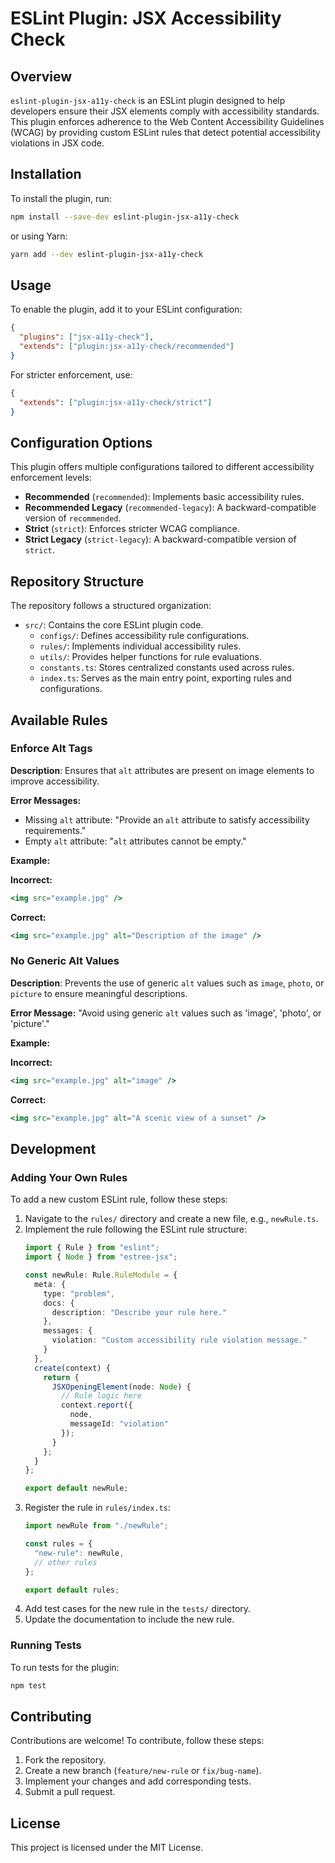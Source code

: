 # ESLint Plugin: JSX Accessibility Check
## Overview
`eslint-plugin-jsx-a11y-check` is an ESLint plugin designed to help developers ensure their JSX elements comply with accessibility standards. This plugin enforces adherence to the Web Content Accessibility Guidelines (WCAG) by providing custom ESLint rules that detect potential accessibility violations in JSX code.

## Installation
To install the plugin, run:

```sh
npm install --save-dev eslint-plugin-jsx-a11y-check
```

or using Yarn:

```sh
yarn add --dev eslint-plugin-jsx-a11y-check
```

## Usage
To enable the plugin, add it to your ESLint configuration:

```json
{
  "plugins": ["jsx-a11y-check"],
  "extends": ["plugin:jsx-a11y-check/recommended"]
}
```

For stricter enforcement, use:

```json
{
  "extends": ["plugin:jsx-a11y-check/strict"]
}
```

## Configuration Options
This plugin offers multiple configurations tailored to different accessibility enforcement levels:

- **Recommended** (`recommended`): Implements basic accessibility rules.
- **Recommended Legacy** (`recommended-legacy`): A backward-compatible version of `recommended`.
- **Strict** (`strict`): Enforces stricter WCAG compliance.
- **Strict Legacy** (`strict-legacy`): A backward-compatible version of `strict`.

## Repository Structure
The repository follows a structured organization:

- `src/`: Contains the core ESLint plugin code.
  - `configs/`: Defines accessibility rule configurations.
  - `rules/`: Implements individual accessibility rules.
  - `utils/`: Provides helper functions for rule evaluations.
  - `constants.ts`: Stores centralized constants used across rules.
  - `index.ts`: Serves as the main entry point, exporting rules and configurations.

## Available Rules
### Enforce Alt Tags
**Description**: Ensures that `alt` attributes are present on image elements to improve accessibility.

**Error Messages:**
- Missing `alt` attribute: "Provide an `alt` attribute to satisfy accessibility requirements."
- Empty `alt` attribute: "`alt` attributes cannot be empty."

**Example:**

**Incorrect:**
```jsx
<img src="example.jpg" />
```

**Correct:**
```jsx
<img src="example.jpg" alt="Description of the image" />
```

### No Generic Alt Values
**Description**: Prevents the use of generic `alt` values such as `image`, `photo`, or `picture` to ensure meaningful descriptions.

**Error Message:** "Avoid using generic `alt` values such as 'image', 'photo', or 'picture'."

**Example:**

**Incorrect:**
```jsx
<img src="example.jpg" alt="image" />
```

**Correct:**
```jsx
<img src="example.jpg" alt="A scenic view of a sunset" />
```

## Development
### Adding Your Own Rules
To add a new custom ESLint rule, follow these steps:

1. Navigate to the `rules/` directory and create a new file, e.g., `newRule.ts`.
2. Implement the rule following the ESLint rule structure:
   ```ts
   import { Rule } from "eslint";
   import { Node } from "estree-jsx";

   const newRule: Rule.RuleModule = {
     meta: {
       type: "problem",
       docs: {
         description: "Describe your rule here."
       },
       messages: {
         violation: "Custom accessibility rule violation message."
       }
     },
     create(context) {
       return {
         JSXOpeningElement(node: Node) {
           // Rule logic here
           context.report({
             node,
             messageId: "violation"
           });
         }
       };
     }
   };

   export default newRule;
   ```
3. Register the rule in `rules/index.ts`:
   ```ts
   import newRule from "./newRule";

   const rules = {
     "new-rule": newRule,
     // other rules
   };

   export default rules;
   ```
4. Add test cases for the new rule in the `tests/` directory.
5. Update the documentation to include the new rule.

### Running Tests
To run tests for the plugin:

```sh
npm test
```

## Contributing
Contributions are welcome! To contribute, follow these steps:

1. Fork the repository.
2. Create a new branch (`feature/new-rule` or `fix/bug-name`).
3. Implement your changes and add corresponding tests.
4. Submit a pull request.

## License
This project is licensed under the MIT License.


